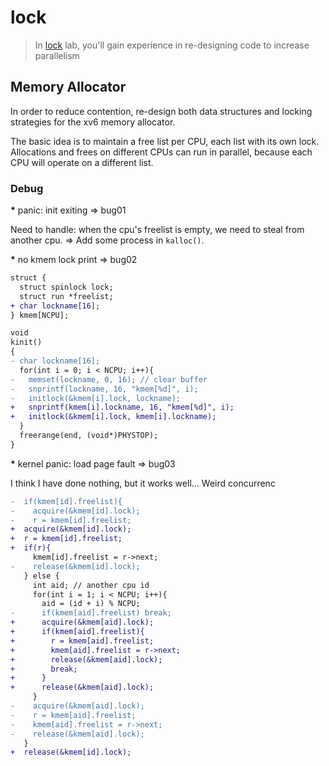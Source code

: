 # lock

> In [lock](https://pdos.csail.mit.edu/6.S081/2020/labs/lock.html) lab, you'll
> gain experience in re-designing code to increase parallelism

## Memory Allocator

In order to reduce contention, re-design both data structures and locking
strategies for the xv6 memory allocator.

The basic idea is to maintain a free list per CPU, each list with its own lock.
Allocations and frees on different CPUs can run in parallel, because each CPU
will operate on a different list.

### Debug

<b>*</b> panic: init exiting => bug01

Need to handle: when the cpu's freelist is empty, we need to steal from another
cpu. => Add some process in `kalloc()`.

<b>*</b> no kmem lock print => bug02

```diff
struct {
  struct spinlock lock;
  struct run *freelist;
+ char lockname[16];
} kmem[NCPU];

void
kinit()
{
- char lockname[16];
  for(int i = 0; i < NCPU; i++){
-   memset(lockname, 0, 16); // clear buffer
-   snprintf(lockname, 16, "kmem[%d]", i);
-   initlock(&kmem[i].lock, lockname);
+   snprintf(kmem[i].lockname, 16, "kmem[%d]", i);
+   initlock(&kmem[i].lock, kmem[i].lockname);
  }
  freerange(end, (void*)PHYSTOP);
}
```

<b>*</b> kernel panic: load page fault => bug03

I think I have done nothing, but it works well... Weird concurrenc

```diff
-  if(kmem[id].freelist){
-    acquire(&kmem[id].lock);
-    r = kmem[id].freelist;
+  acquire(&kmem[id].lock);
+  r = kmem[id].freelist;
+  if(r){
     kmem[id].freelist = r->next;
-    release(&kmem[id].lock);
   } else {
     int aid; // another cpu id
     for(int i = 1; i < NCPU; i++){
       aid = (id + i) % NCPU;
-      if(kmem[aid].freelist) break;
+      acquire(&kmem[aid].lock);
+      if(kmem[aid].freelist){
+        r = kmem[aid].freelist;
+        kmem[aid].freelist = r->next;
+        release(&kmem[aid].lock);
+        break;
+      }
+      release(&kmem[aid].lock);
     }
-    acquire(&kmem[aid].lock);
-    r = kmem[aid].freelist;
-    kmem[aid].freelist = r->next;
-    release(&kmem[aid].lock);
   }
+  release(&kmem[id].lock);
```
